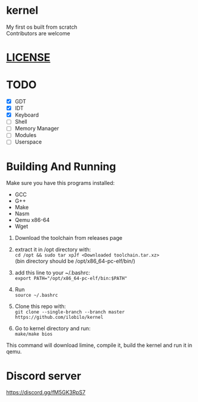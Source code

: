 # kernel
My first os built from scratch<br />
Contributors are welcome

# [LICENSE](LICENSE)

# TODO

- [x] GDT
- [x] IDT
- [x] Keyboard
- [ ] Shell
- [ ] Memory Manager
- [ ] Modules
- [ ] Userspace

# Building And Running

Make sure you have this programs installed:
* GCC
* G++
* Make
* Nasm
* Qemu x86-64
* Wget

1. Download the toolchain from releases page

2. extract it in /opt directory with:<br />
``cd /opt && sudo tar xpJf <Downloaded toolchain.tar.xz>``<br />
(bin directory should be /opt/x86_64-pc-elf/bin/)

3. add this line to your ~/.bashrc:<br />
``export PATH="/opt/x86_64-pc-elf/bin:$PATH"``

4. Run<br />``source ~/.bashrc``

5. Clone this repo with:<br />
``git clone --single-branch --branch master https://github.com/ilobilo/kernel``

6. Go to kernel directory and run:<br />
``make/make bios``

This command will download limine, compile it, build the kernel and run it in qemu.

# Discord server
https://discord.gg/fM5GK3RpS7
